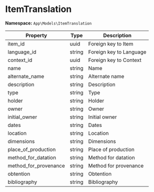 # ItemTranslation

**Namespace:** `App\Models\ItemTranslation`

| Property               | Type    | Description                       |
|------------------------|---------|-----------------------------------|
| item_id                | uuid    | Foreign key to Item               |
| language_id            | string  | Foreign key to Language           |
| context_id             | uuid    | Foreign key to Context            |
| name                   | string  | Name                              |
| alternate_name         | string  | Alternate name                    |
| description            | string  | Description                       |
| type                   | string  | Type                              |
| holder                 | string  | Holder                            |
| owner                  | string  | Owner                             |
| initial_owner          | string  | Initial owner                     |
| dates                  | string  | Dates                             |
| location               | string  | Location                          |
| dimensions             | string  | Dimensions                        |
| place_of_production    | string  | Place of production               |
| method_for_datation    | string  | Method for datation               |
| method_for_provenance  | string  | Method for provenance             |
| obtention              | string  | Obtention                         |
| bibliography           | string  | Bibliography                      |
